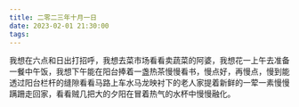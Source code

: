 ```yaml
---
title: 二零二三年十月一日
date: 2023-02-01 21:30:00
tags:
---
```


我想在六点和日出打招呼，我想去菜市场看看卖蔬菜的阿婆，我想花一上午去准备一餐中午饭，我想下午能在阳台捧着一盏热茶慢慢看书，慢点好，再慢点，慢到能透过阳台栏杆的缝隙看看马路上车水马龙映衬下的老人家提着新鲜的一荤一素慢慢蹒跚走回家，看看贼几把大的夕阳在冒着热气的水杯中慢慢融化。